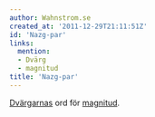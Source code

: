 ```yaml
---
author: Wahnstrom.se
created_at: '2011-12-29T21:11:51Z'
id: 'Nazg-par'
links:
  mention:
  - Dvärg
  - magnitud
title: 'Nazg-par'
---
```


[Dvärgarnas] ord för [magnitud].

  [Dvärgarnas]: Dvärg
  [magnitud]: magnitud